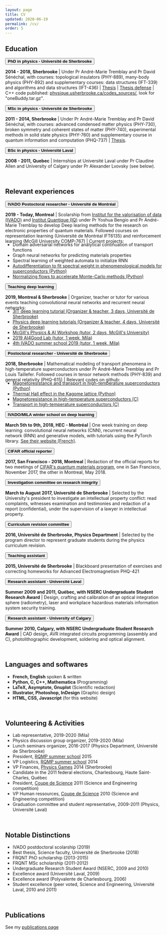 ```yaml
---
layout: page
title: CV
updated: 2020-06-19
permalink: /cv/
order: 5
---
```


<body>

<h2>Education</h2>

<button class="collapsible"><b> PhD in physics - Université de Sherbrooke </b></button>
<div class="content">
<p class="cp">
  <b>2014 - 2018, Sherbrooke</b>
  | Under Pr André-Marie Tremblay and Pr David Sénéchal, with courses: topological insulators (PHY-889), many-body physics (PHY-892) and supplementary courses: data structures (IFT-339) and algorithms and data structures (IFT-436)
  | <a href="https://savoirs.usherbrooke.ca/handle/11143/12097">Thesis</a>
  | <a href= "https://youtu.be/yXtxbGZ8XJc?t=929"> Thesis defense</a>
  | C++ code published: <a href="https://physique.usherbrooke.ca/codes_sources/"> physique.usherbrooke.ca/codes_sources/</a>, look for "oneBuddy.tar.gz".
</p>
</div>

<button class="collapsible"><b> MSc in physics  - Université de Sherbrooke</b></button>
<div class="content">
<p class="cp">
  <b>2011 - 2014, Sherbrooke</b>
  | Under Pr André-Marie Tremblay and Pr David Sénéchal, with courses: advanced condensed matter physics (PHY-730), broken symmetry and coherent states of matter (PHY-740), experimental methods in solid state physics (PHY-760) and supplementary course in quantum information and computation (PHQ-737)
  | <a href="https://savoirs.usherbrooke.ca/handle/11143/79">Thesis</a>.
</p>
</div>

<button class="collapsible"><b> BSc in physics - Université Laval</b></button>
<div class="content">
<p class="cp">
  <b>2008 - 2011, Quebec</b>
  | Internships at Université Laval under Pr Claudine Allen and University of Calgary under Pr Alexander Lvovsky (see below).
</p>
</div>
<p></p>


<br>
<h2>Relevant experiences</h2>

<button class="collapsible"><b> IVADO Postoctoral researcher - Université de Montréal</b></button>
<div class="content">
<p class="cp">
  <b>2019 - Today, Montreal</b>
  | Scolarship from <a href="https://ivado.ca/en/ivado-scholarships/postdoctoral-scholarships/">Institut for the valorisation of data (IVADO)</a> and <a href="https://www.usherbrooke.ca/iq/">Institut Quantique (IQ)</a> under Pr Yoshua Bengio and Pr André-Marie Tremblay to develop Deep learing methods for the research on electronic properties of quantum materials. Followed courses on representation learning (Université de Montréal IFT6135) and reinforcement learning (McGill University COMP-767)
  | Current projects:
  <ul style="margin-top:-20px;">
    <li>Domain adversarial networks for analytical continuation of transport functions</li>
    <li>Graph neural networks for predicting materials properties</li>
    <li>Spectral learning of weighted automata to initialize RNN</li>
    <!-- <li><a href="https://github.com/simonverret/dee_continuation">Deep learning for analytical continuation (Python)</a></li> -->
    <!-- <li><a href="https://github.com/oumarkaba/learn_materials">Deep learning for materials properties (Python)</a></li> -->
    <!-- <li><a href="https://github.com/simonverret/spectral_rnn">Using spectral learning of weighted automata to initialize RNN (Python)</a></li> -->
    <li><a href="https://github.com/simonverret/pheno-flow-cdmft">Autodifferentiation to fit spectral weight in phenomenological models for superconductors (Python)</a></li>
    <li><a href="https://github.com/simonverret/flow_monte_carlo">Normalizing flows to accelerate Monte-Carlo methods (Python)</a></li>
  </ul>
</p>
</div>

<button class="collapsible"><b>Teaching deep learning</b></button>
<div class="content">
<p class="cp">
  <b>2019, Montreal & Sherbrooke</b>
  | Organizer, teacher or tutor for various events teaching convolutional neural networks and recurrent neural networks:
  <ul style="margin-top:-20px;">
    <li><a href="https://colab.research.google.com/drive/1WtWQjUFJ0ylesqeuz007jEhumpyhJdSB"> 3IT deep learning tutorial (Organizer & teacher, 3 days, Université de Sherbrooke)</a></li>
    <li><a href="https://colab.research.google.com/drive/13LWetRu8AjZid3nucC7VZmkvhgrc6vCF"> Physics deep learning tutorials (Organizer & teacher, 4 days, Université de Sherbrooke)</a></li>
    <li><a href="http://www.physics.mcgill.ca/ai2019"> McGill's Physics & AI Workshop (tutor, 2 days, McGill's University)</a></li>
    <li><a href="https://www.ai4goodlab.com"> 2019 AI4Good Lab (tutor, 1 week, Mila)</a></li>
    <li><a href="https://ivado.ca/en/trainings/schools/ivado-mila-deep-learning-school-5th-edition-2/">4th IVADO summer school 2019 (tutor, 1 week, Mila)</a></li>
  </ul>
</p>
</div>

<button class="collapsible"><b> Postoctoral researcher - Université de Sherbrooke </b></button>
<div class="content">
<p class="cp">
  <b>2018, Sherbrooke</b>
  | Mathematical modeling of transport phenomena in high-temperature superconductors under Pr André-Marie Tremblay and Pr Louis Taillefer. Followed courses in tensor network methods (PHY-839) and general relativity (PHQ-615)
  | Relevant codes on github: 
  <ul style="margin-top:-20px;">
    <li><a href="https://github.com/gaelgrissonnanche/admr">Magnetoresistance and transport in high-temperature superconductors (Python)</a></li>
    <li><a href="https://github.com/simonverret/kxy_kagome">Thermal Hall effect in the Kagome lattice (Python)</a></li>
    <li><a href="https://github.com/simonverret/mroBuddy">Magnetoresistance in high-temperature superconductors (C)</a></li>
    <li><a href="https://github.com/simonverret/transportBuddy">Transport in high-temperature superconductors (C)</a></li>
  </ul>
</p>
</div>

<button class="collapsible"><b> IVADO/MILA winter school on deep learning </b></button>
<div class="content">
<p class="cp">
  <b>March 5th to 9th, 2018, HEC - Montréal</b>
  | One week training on deep learning: convolutional neural networks (CNN), recurrent neural network (RNN) and generative models, with tutorials using the PyTorch library. <a href = "https://ivado.ca/formations/ecole-ivado-mila-apprentissage-profond/">See their website (French)</a>.
</p>
</div>

<button class="collapsible"><b> CIFAR official reporter </b></button>
<div class="content">
<p class="cp">
  <b>2017, San Francisco - 2018, Montreal</b>
  | Redaction of the official reports for two meetings of <a href="https://www.cifar.ca/research/programs/quantum-materials">CIFAR's quantum materials program</a>, one in San Francisco, November 2017, the other in Montreal, May 2018.
</p>
</div>

<button class="collapsible"><b> Investigation committee on research integrity </b></button>
<div class="content">
<p class="cp">
  <b>March to August 2017, Université de Sherbrooke</b>
  | Selected by the University's president to investigate an intellectual property conflict: read complaints, witnesses examination and testimonies and redaction of a report (confidential), under the supervision of a lawyer in intellectual property.
</p>
</div>

<button class="collapsible"><b> Curriculum revision committee </b></button>
<div class="content">
<p class="cp">
  <b>2016, Université de Sherbrooke, Physics Department</b>
  | Selected by the program director to represent graduate students during the physics curriculum revision.
</p>
</div>

<button class="collapsible"><b> Teaching assistant </b></button>
<div class="content">
<p class="cp">
  <b>2015, Université de Sherbrooke</b>
  | Blackboard presentation of exercises and correcting homeworks for Advanced Electromagnetism PHQ-421
</p>
</div>

<button class="collapsible"><b> Research assistant - Université Laval </b></button>
<div class="content">
<p class="cp">
  <b>Summer 2009 and 2011, Québec, with NSERC Undergraduate Student Research Award</b>
  | Design, crafting and calibration of an optical integration sphere (radiometry), laser and workplace hazardous materials information system security training.
</p>
</div>

<button class="collapsible"><b> Research assistant - University of Calgary </b></button>
<div class="content">
<p class="cp">
  <b>Summer 2010, Calgary, with NSERC Undergraduate Student Research Award</b>
  | CAD design, AVR integrated circuits programming (assembly and C), photolithographic development, soldering and optical alignment.
</p>
</div>
<p></p>


<br>
<h2>Languages and softwares</h2>
<ul>
<li><b>French, English</b> spoken & written</li>
<li><b>Python, C, C++, Mathematica</b> (Programming)</li>
<li><b>LaTeX, Asymptote, Gnuplot</b> (Scientific redaction)</li>
<li><b>Illustrator, Photoshop, InDesign</b> (Graphic design)</li>
<li><b>HTML, CSS, Javascript</b> (for this website)</li>
</ul>

<br>
<h2>Volunteering & Activities</h2>
<ul>
<li>Lab representative, 2019-2020 (Mila)</li>
<li>Physics discussion group organizer, 2019-2020 (Mila)</li>
<li>Lunch seminars organizer, 2016-2017 (Physics Department, Université de Sherbrooke)</li>
<li>President, <a href="http://rqemp.ca/en/index.html">RQMP summer school</a> 2015 </li>
<li>VP Logistics, <a href="http://rqemp.ca/en/index.html">RQMP summer school</a> 2014</li>
<li>VP Finances, <a href="http://jeuxdelaphysique.ca/en/home/">Physics Games</a> 2014 (Sherbrooke)</li>
<li>Candidate in the 2011 federal elections, Charlesbourg, Haute Saint-Charles, Québec</li>
<li>President, <a href="http://www.coupedescience.com/">Coupe de Science</a> 2011 (Science and Engineering competition)</li>
<li>VP Human ressources, <a href="http://www.coupedescience.com/">Coupe de Science</a> 2010 (Science and Engineering competition)</li>
<li>Graduation committee and student representative, 2009-2011 (Physics, Université Laval)</li>
<!-- <li>Captain of improv team (Cégep Limoilou 2007-2008)</li> -->
<!-- <li>Head writer, students journal (Polyvalente de Charlesbourg 2005-2006)</li> -->
<!-- jeunes entreprise -->
<!-- defi genie inventif -->
<!-- opti math, info club, murales cegep, murales comedie musicale -->
</ul>

<br>
<h2>Notable Distinctions</h2>
<ul>
<li>IVADO postdoctoral scolarship (2019)</li>
<li>Best thesis, Science faculty, Université de Sherbrooke (2018)</li>
<li>FRQNT PhD scholarship (2013-2015)</li>
<li>FRQNT MSc scholarship (2011-2012)</li>
<li>Undergraduate Research Student Award (NSERC, 2009 and 2010)</li>
<li>Excellence award (Université Laval, 2009)</li>
<li>Excellence award (Polyvalente de Charlesbourg, 2006)</li>
<li>Student excellence (peer voted, Science and Engineering, Université Laval, 2010 and 2011)</li>
<!-- <li>Personality of the year (Université Laval, physics students' association, 2009, 2010 and 2011)</li> -->
<!-- <li>Personality of the year (Polyvalente de Charlesbourg, 2005)</li> -->
<!-- grands québecois -->
</ul>


<br>
<h2>Publications</h2>
See my <a href="{% link publications.md %}">publications page</a>

